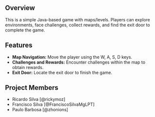 ## Overview
This is a simple Java-based game with maps/levels. Players can explore environments, face challenges, collect rewards, and find the exit door to complete the game.

## Features
- **Map Navigation:** Move the player using the W, A, S, D keys.
- **Challenges and Rewards:** Encounter challenges within the map to obtain rewards.
- **Exit Door:** Locate the exit door to finish the game.

## Project Members
- Ricardo Silva [@rickymoz]
- Francisco Silva [@FranciscoSilvaMgLPT]
- Paulo Barbosa [@zhonions]
